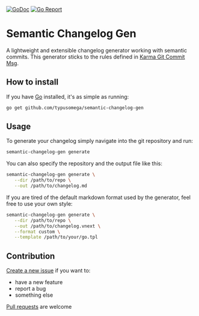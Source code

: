 [![GoDoc](https://godoc.org/github.com/typusomega/semantic-changelog-gen?status.svg)](http://godoc.org/github.com/typusomega/semantic-changelog-gen)
[![Go Report](https://goreportcard.com/badge/github.com/typusomega/semantic-changelog-gen)](https://goreportcard.com/report/github.com/typusomega/semantic-changelog-gen)

# Semantic Changelog Gen

A lightweight and extensible changelog generator working with semantic commits.
This generator sticks to the rules defined in [Karma Git Commit Msg](http://karma-runner.github.io/4.0/dev/git-commit-msg.html).

## How to install
If you have [Go](https://golang.org/) installed, it's as simple as running:

```bash
go get github.com/typusomega/semantic-changelog-gen
```

## Usage

To generate your changelog simply navigate into the git repository and run:

```bash
semantic-changelog-gen generate
```

You can also specify the repository and the output file like this:

```bash
semantic-changelog-gen generate \
   --dir /path/to/repo \
   --out /path/to/changelog.md
```

If you are tired of the default markdown format used by the generator, feel free to use your own style:

```bash
semantic-changelog-gen generate \
   --dir /path/to/repo \
   --out /path/to/changelog.vnext \
   --format custom \
   --template /path/to/your/go.tpl
```

## Contribution

[Create a new issue](https://github.com/typusomega/semantic-changelog-gen/issues/new) if you want to:
- have a new feature
- report a bug
- something else

[Pull requests](https://github.com/typusomega/semantic-changelog-gen/compare) are welcome
